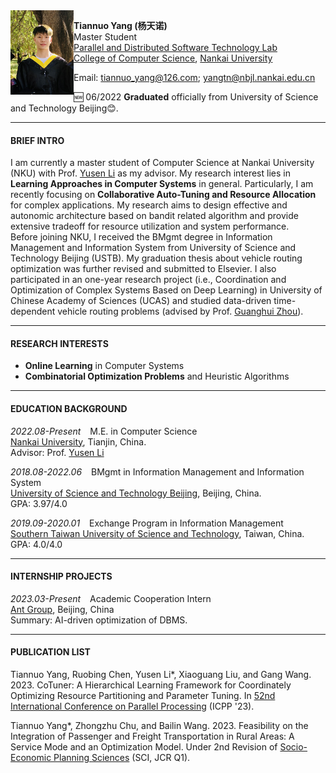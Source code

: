 <img align="left" src="./本科学士服.jpg" width = '101' height ='135'>

**Tiannuo Yang (杨天诺)**  
Master Student  
[Parallel and Distributed Software Technology Lab](https://nbjl.nankai.edu.cn/)   
[College of Computer Science](https://encc.nankai.edu.cn/), [Nankai University](https://en.nankai.edu.cn/)

Email: <tiannuo_yang@126.com>; <yangtn@nbjl.nankai.edu.cn>


<!-- 🆕 07/2022 **Submitted** a paper (under revision) about [*optimization under integrated passenger and freight transportation*](https://github.com/tiannuo-yang/G-VRP-IPD-TW) to Elsevier.   -->
🆕 06/2022 **Graduated** officially from University of Science and Technology Beijing😊.

---
#### BRIEF INTRO
I am currently a master student of Computer Science at Nankai University (NKU) with Prof. [Yusen Li](https://liyusen-nku.github.io/) as my advisor. My research interest lies in **Learning Approaches in Computer Systems** in general. Particularly, I am recently focusing on **Collaborative Auto-Tuning and Resource Allocation** for complex applications. My research aims to design effective and autonomic architecture based on bandit related algorithm and provide extensive tradeoff for resource utilization and system performance.  
Before joining NKU, I received the BMgmt degree in Information Management and Information System from University of Science and Technology Beijing (USTB). My graduation thesis about vehicle routing optimization was further revised and submitted to Elsevier. I also participated in an one-year research project (i.e., Coordination and Optimization of Complex Systems Based on Deep Learning) in University of Chinese Academy of Sciences (UCAS) and studied data-driven time-dependent vehicle routing problems (advised by Prof. [Guanghui Zhou](https://people.ucas.ac.cn/~zhouguanghui?language=en)).

<!-- https://www.cs.purdue.edu/homes/choi293/index.html -->

---
#### RESEARCH INTERESTS

- **Online Learning** in Computer Systems
- **Combinatorial Optimization Problems** and Heuristic Algorithms

---
#### EDUCATION BACKGROUND

*2022.08-Present* &ensp; M.E. in Computer Science  
[Nankai University](https://en.ustb.edu.cn/), Tianjin, China.  
Advisor: Prof. [Yusen Li](https://liyusen-nku.github.io/)

*2018.08-2022.06* &ensp; BMgmt in Information Management and Information System  
[University of Science and Technology Beijing](https://en.ustb.edu.cn/), Beijing, China.  
GPA: 3.97/4.0

*2019.09-2020.01* &ensp; Exchange Program in Information Management  
[Southern Taiwan University of Science and Technology](https://www.stust.edu.tw/en/), Taiwan, China.  
GPA: 4.0/4.0

---
#### INTERNSHIP PROJECTS
*2023.03-Present* &ensp; Academic Cooperation Intern  
[Ant Group](https://www.antgroup.com/en/), Beijing, China  
Summary: AI-driven optimization of DBMS.

---
#### PUBLICATION LIST
Tiannuo Yang, Ruobing Chen, Yusen Li\*, Xiaoguang Liu, and Gang Wang. 2023. CoTuner: A Hierarchical Learning Framework for Coordinately Optimizing Resource Partitioning and Parameter Tuning. In [52nd International Conference on Parallel Processing](https://icpp23.sci.utah.edu/) (ICPP '23).

Tiannuo Yang\*, Zhongzhu Chu, and Bailin Wang. 2023. Feasibility on the Integration of Passenger and Freight Transportation in Rural Areas: A Service Mode and an Optimization Model. Under 2nd Revision of [Socio-Economic Planning Sciences](https://www.sciencedirect.com/journal/socio-economic-planning-sciences) (SCI, JCR Q1).

